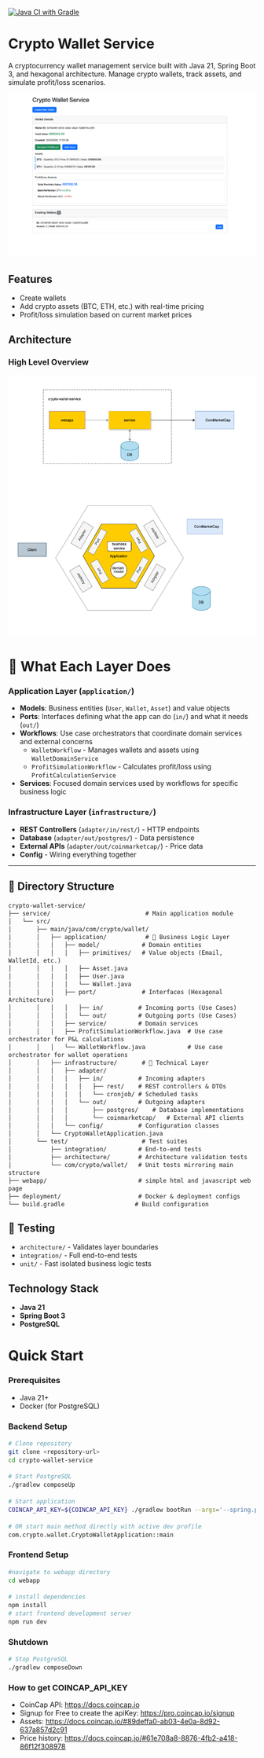 [![Java CI with Gradle](https://github.com/devbith/crypto-wallet-service/actions/workflows/gradle.yml/badge.svg)](https://github.com/devbith/crypto-wallet-service/actions/workflows/gradle.yml)

# Crypto Wallet Service

A cryptocurrency wallet management service built with Java 21, Spring Boot 3, and hexagonal architecture. 
Manage crypto wallets, track assets, and simulate profit/loss scenarios.

<img src="assets/demo.png" alt="Demo Screenshot"/>

## Features
- Create wallets 
- Add crypto assets (BTC, ETH, etc.) with real-time pricing
- Profit/loss simulation based on current market prices

## Architecture

### High Level Overview
<img src="assets/architecture.png" alt="Architecture Diagram"/>

# 🎯 What Each Layer Does

### Application Layer (`application/`)
- **Models**: Business entities (`User`, `Wallet`, `Asset`) and value objects
- **Ports**: Interfaces defining what the app can do (`in/`) and what it needs (`out/`)
- **Workflows**: Use case orchestrators that coordinate domain services and external concerns
    - `WalletWorkflow` - Manages wallets and assets using `WalletDomainService`
    - `ProfitSimulationWorkflow` - Calculates profit/loss using `ProfitCalculationService`
- **Services**: Focused domain services used by workflows for specific business logic

### Infrastructure Layer (`infrastructure/`)
- **REST Controllers** (`adapter/in/rest/`) - HTTP endpoints
- **Database** (`adapter/out/postgres/`) - Data persistence
- **External APIs** (`adapter/out/coinmarketcap/`) - Price data
- **Config** - Wiring everything together

---

## 📁 Directory Structure

```
crypto-wallet-service/
├── service/                           # Main application module
│   └── src/
│       ├── main/java/com/crypto/wallet/
│       │   ├── application/           # 🎯 Business Logic Layer
│       │   │   ├── model/            # Domain entities
│       │   │   │   ├── primitives/   # Value objects (Email, WalletId, etc.)
│       │   │   │   ├── Asset.java
│       │   │   │   ├── User.java
│       │   │   │   └── Wallet.java
│       │   │   ├── port/             # Interfaces (Hexagonal Architecture)
│       │   │   │   ├── in/          # Incoming ports (Use Cases)
│       │   │   │   └── out/         # Outgoing ports (Use Cases)
│       │   │   ├── service/         # Domain services
│       │   │   ├── ProfitSimulationWorkflow.java  # Use case orchestrator for P&L calculations
│       │   │   └── WalletWorkflow.java            # Use case orchestrator for wallet operations
│       │   ├── infrastructure/       # 🔧 Technical Layer
│       │   │   ├── adapter/
│       │   │   │   ├── in/          # Incoming adapters
│       │   │   │   │   ├── rest/    # REST controllers & DTOs
│       │   │   │   │   └── cronjob/ # Scheduled tasks
│       │   │   │   └── out/         # Outgoing adapters
│       │   │   │       ├── postgres/    # Database implementations
│       │   │   │       └── coinmarketcap/   # External API clients
│       │   │   └── config/          # Configuration classes
│       │   └── CryptoWalletApplication.java
│       └── test/                     # Test suites
│           ├── integration/         # End-to-end tests
│           ├── architecture/        # Architecture validation tests
│           └── com/crypto/wallet/   # Unit tests mirroring main structure
├── webapp/                          # simple html and javascript web page 
├── deployment/                      # Docker & deployment configs
└── build.gradle                    # Build configuration
```


## 🧪 Testing

- `architecture/` - Validates layer boundaries
- `integration/` - Full end-to-end tests
- `unit/` - Fast isolated business logic tests



## Technology Stack

- **Java 21**
- **Spring Boot 3**
- **PostgreSQL**

# Quick Start

### Prerequisites
- Java 21+ 
- Docker (for PostgreSQL)

### Backend Setup

```bash
# Clone repository
git clone <repository-url>
cd crypto-wallet-service

# Start PostgreSQL
./gradlew composeUp

# Start application 
COINCAP_API_KEY=${COINCAP_API_KEY} ./gradlew bootRun --args='--spring.profiles.active=dev'

# OR start main method directly with active dev profile
com.crypto.wallet.CryptoWalletApplication::main 
```

### Frontend Setup

```bash
#navigate to webapp directory
cd webapp

# install dependencies
npm install
# start frontend development server
npm run dev
```

### Shutdown
```bash
# Stop PostgreSQL
./gradlew composeDown
```


### How to get COINCAP_API_KEY 
- CoinCap API: https://docs.coincap.io
- Signup for Free to create the apiKey: https://pro.coincap.io/signup
- Assets: https://docs.coincap.io/#89deffa0-ab03-4e0a-8d92-637a857d2c91
- Price history: https://docs.coincap.io/#61e708a8-8876-4fb2-a418-86f12f308978
